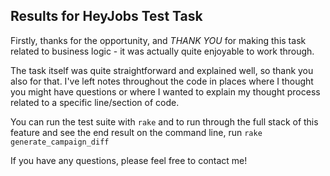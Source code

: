 ## Results for HeyJobs Test Task

Firstly, thanks for the opportunity, and *THANK YOU* for making this task
related to business logic - it was actually quite enjoyable to work through.

The task itself was quite straightforward and explained well, so thank you also
for that. I've left notes throughout the code in places where I thought you
might have questions or where I wanted to explain my thought process related to
a specific line/section of code.

You can run the test suite with `rake` and to run through the full stack of this
feature and see the end result on the command line, run `rake generate_campaign_diff`

If you have any questions, please feel free to contact me!
